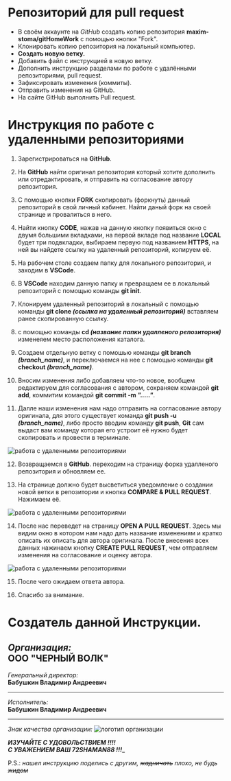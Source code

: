 # Репозиторий для pull request

* В своём аккаунте на *GitHub* создать копию репозитория **maxim-stoma/gitHomeWork** с помощью кнопки "Fork".
* Клонировать копию репозитория на локальный компьютер.
* **Создать новую ветку.**
* Добавить файл с инструкцией в новую ветку.
* Дополнить инструкцию разделами по работе с удалёнными репозиториями, pull request.
* Зафиксировать изменения (коммиты).
* Отправить изменения на GitHub.
* На сайте GitHub выполнить Pull request.


# Инструкция по работе с удаленными репозиториями

1. Зарегистрироваться на **GitHub**.

2. На **GitHub** найти оригинал репозитория который хотите дополнить или отредактировать, и отправить на согласование автору репозитория.

3. С помощью кнопки **FORK** скопировать (форкнуть) данный репозиторий в свой личный кабинет. Найти даный форк на своей странице и провалиться в него.

4. Найти кнопку **CODE**, нажав на данную кнопку появиться окно с двумя большими вкладками, на первой вкладе под название **LOCAL** будет три подвкладки, выбираем первую под названием **HTTPS**, на ней вы найдете ссылку на удаленный репозиторий, копируем её.

5. На рабочем столе создаем папку для локального репозитория, и заходим в **VSCode**.

6. В **VSCode** находим данную папку и превращаем ее в локальный репозиторий с помощью команды **git init**.

7. Клонируем удаленный репозиторий в локальный с помощью команды **git clone _(ссылка на удаленный репозиторий)_** вставляем ранее скопированную ссылку.

8. с помощью команды **cd _(название папки удалленого репозитория)_** изменеяем место расположения каталога.

9. Создаем отдельную ветку с помошью команды **git branch _(branch_name)_**, и переключаемся на нее с помощью команды **git checkout _(branch_name)_**.

10. Вносим изменения либо добавляем что-то новое, вообщем редактируем для согласования с автором, сохраняем командой **git add**, коммитим командой **git commit -m _"....."_**.

11. Далле наши изменения нам надо отправить на согласование автору оригинала, для этого существует команда **git push -u _(branch_name)_**, либо просто вводим команду **git push**, **Git** сам выдаст вам команду которая его устроит её нужно будет скопировать и провести в терминале. 

![работа с удаленными репозиториями](<../Работа с удаленными репозиториями 1.0.png>)

12. Возвращаемся в **GitHub**. переходим на страницу форка удалленого репозитория и обновляем ее. 

13. На странице должно будет высветиться уведомление о создании новой ветки в репозитории и кнопка **COMPARE & PULL REQUEST**. Нажимаем её.

![работа с удаленными репозиториями](<../Работа с удаленными репозиториями 1.1.png>)

14. После нас переведет на страницу **OPEN A PULL REQUEST**. Здесь мы видим окно в котором нам надо дать название изменениям и кратко описать их описать для автора оригинала. После внесения всех данных нажинаем кнопку **CREATE PULL REQUEST**, чем отправляем изменения на согласование и оценку автора. 

![работа с удаленными репозиториями](<../Работа с удаленными репозиториями 1.2.png>)

15. После чего ожидаем ответа автора.

16. Спасибо за внимание.

# **Создатель данной Инструкции.**

*Организация:*  
**ООО "ЧЕРНЫЙ ВОЛК"**
-----
*Генеральный директор:*  
**Бабушкин Владимир Андреевич**
_____
*Исполнитель:*  
**Бабушкин Владимир Андреевич**
*****
*Знак качества организации:*
![логотип организации](../%D0%BB%D0%BE%D0%B3%D0%BE.jpg)

__*ИЗУЧАЙТЕ С УДОВОЛЬСТВИЕМ !!!!  
С УВАЖЕНИЕМ ВАШ 72SHAMAN88 !!!*___

P.S.: *нашел инструкцию поделись с другим, ~~жадничать~~ плохо, не будь ~~жидом~~*